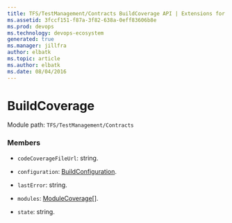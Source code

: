 ```yaml
---
title: TFS/TestManagement/Contracts BuildCoverage API | Extensions for Azure DevOps Services
ms.assetid: 3fccf151-f87a-3f82-638a-0eff83606b8e
ms.prod: devops
ms.technology: devops-ecosystem
generated: true
ms.manager: jillfra
author: elbatk
ms.topic: article
ms.author: elbatk
ms.date: 08/04/2016
---
```


# BuildCoverage

Module path: `TFS/TestManagement/Contracts`


### Members

* `codeCoverageFileUrl`: string. 

* `configuration`: [BuildConfiguration](../../../TFS/TestManagement/Contracts/BuildConfiguration.md). 

* `lastError`: string. 

* `modules`: [ModuleCoverage](../../../TFS/TestManagement/Contracts/ModuleCoverage.md)[]. 

* `state`: string. 


